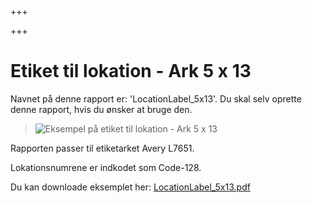 +++

+++
# Etiket til lokation - Ark 5 x 13

Navnet på denne rapport er: 'LocationLabel_5x13'. Du skal selv oprette denne rapport, hvis du ønsker at bruge den.

> ![Eksempel på etiket til lokation - Ark 5 x 13](https://thetis-ims-reports.s3.eu-west-1.amazonaws.com/examples/LocationLabel_5x13-1.png)

Rapporten passer til etiketarket Avery L7651.

Lokationsnumrene er indkodet som Code-128.

Du kan downloade eksemplet her: [LocationLabel_5x13.pdf](https://thetis-ims-reports.s3.eu-west-1.amazonaws.com/examples/LocationLabel_5x13.pdf "LocationLabel_5x13.pdf")